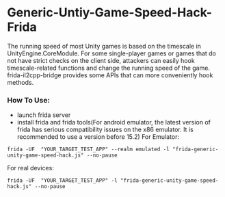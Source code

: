 # Generic-Untiy-Game-Speed-Hack-Frida
The running speed of most Unity games is based on the timescale in UnityEngine.CoreModule. For some single-player games or games that do not have strict checks on the client side, attackers can easily hook timescale-related functions and change the running speed of the game.
frida-il2cpp-bridge provides some APIs that can more conveniently hook methods.

### How To Use:
- launch frida server 
- install frida and frida tools(For android emulator, the latest version of frida has serious compatibility issues on the x86 emulator. It is recommended to use a version before 15.2)
For Emulator:
```shell
frida -UF  "YOUR_TARGET_TEST_APP" --realm emulated -l "frida-generic-unity-game-speed-hack.js" --no-pause
```
For real devices:
```shell
frida -UF  "YOUR_TARGET_TEST_APP" -l "frida-generic-unity-game-speed-hack.js" --no-pause
```
